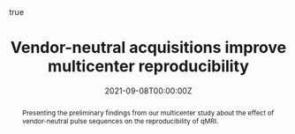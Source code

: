 ---
abstract: Presenting the preliminary findings from our multicenter study about the effect of vendor-neutral pulse sequences on the reproducibility of qMRI. 
all_day: false
authors: []
date: "2021-09-08T00:00:00Z"
date_end: ""
event: Workshop on MRI Acquisition & Reconstruction (Martinos Center)
event_url: https://mriworkshop.mgh.harvard.edu/
featured: false
image:
  caption: ""
  focal_point: Right
links:
location: Virtual
math: true
projects: []
publishDate: "2021-09-08T00:00:00Z"
slides: ""
summary: ""
tags: []
title: "Vendor-neutral acquisitions improve multicenter reproducibility"
url_code: ""
url_video: ""
---